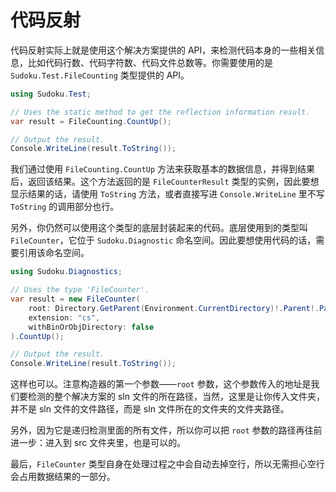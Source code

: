 # 代码反射

代码反射实际上就是使用这个解决方案提供的 API，来检测代码本身的一些相关信息，比如代码行数、代码字符数、代码文件总数等。你需要使用的是 `Sudoku.Test.FileCounting` 类型提供的 API。

```csharp
using Sudoku.Test;

// Uses the static method to get the reflection information result.
var result = FileCounting.CountUp();

// Output the result.
Console.WriteLine(result.ToString());
```

我们通过使用 `FileCounting.CountUp` 方法来获取基本的数据信息，并得到结果后，返回该结果。这个方法返回的是 `FileCounterResult` 类型的实例，因此要想显示结果的话，请使用 `ToString` 方法，或者直接写进 `Console.WriteLine` 里不写 `ToString` 的调用部分也行。

另外，你仍然可以使用这个类型的底层封装起来的代码。底层使用到的类型叫 `FileCounter`，它位于 `Sudoku.Diagnostic` 命名空间。因此要想使用代码的话，需要引用该命名空间。

```csharp
using Sudoku.Diagnostics;

// Uses the type 'FileCounter'.
var result = new FileCounter(
    root: Directory.GetParent(Environment.CurrentDirectory)!.Parent!.Parent!.Parent!.FullName,
    extension: "cs",
    withBinOrObjDirectory: false
).CountUp();

// Output the result.
Console.WriteLine(result.ToString());
```

这样也可以。注意构造器的第一个参数——`root` 参数，这个参数传入的地址是我们要检测的整个解决方案的 sln 文件的所在路径，当然，这里是让你传入文件夹，并不是 sln 文件的文件路径，而是 sln 文件所在的文件夹的文件夹路径。

另外，因为它是递归检测里面的所有文件，所以你可以把 `root` 参数的路径再往前进一步：进入到 src 文件夹里，也是可以的。

最后，`FileCounter` 类型自身在处理过程之中会自动去掉空行，所以无需担心空行会占用数据结果的一部分。